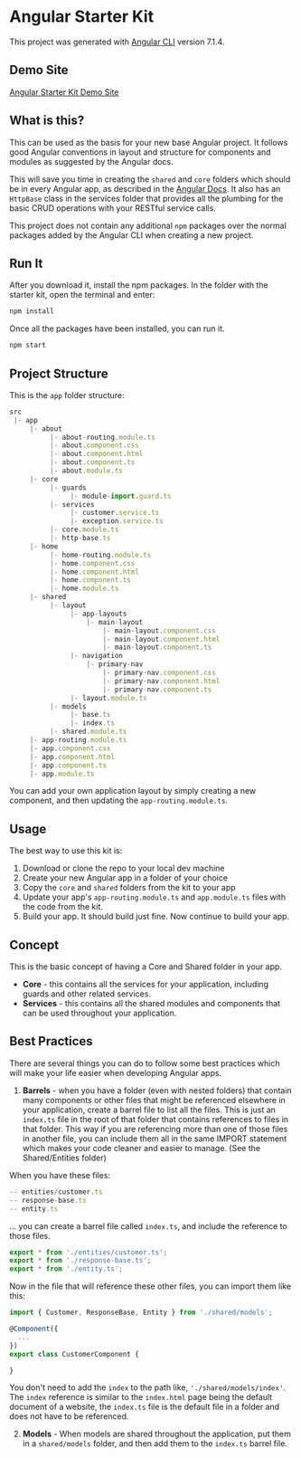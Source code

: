 # Angular Starter Kit

This project was generated with [Angular CLI](https://github.com/angular/angular-cli) version 7.1.4.

## Demo Site
[Angular Starter Kit Demo Site](https://kahanu.github.io/AngularStarterKit/)

## What is this?

This can be used as the basis for your new base Angular project.  It follows good Angular conventions in layout and structure for components and modules as suggested by the Angular docs.

This will save you time in creating the `shared` and `core` folders which should be in every Angular app, as described in the [Angular Docs](https://angular.io/guide/ngmodule-faq#what-kinds-of-modules-should-i-have-and-how-should-i-use-them).  It also has an `HttpBase` class in the services folder that provides all the plumbing for the basic CRUD operations with your RESTful service calls.

This project does not contain any additional `npm` packages over the normal packages added by the Angular CLI when creating a new project.

## Run It

After you download it, install the npm packages.  In the folder with the starter kit, open the terminal and enter:

```javascript
npm install
```

Once all the packages have been installed, you can run it.

```javascript
npm start
```

## Project Structure

This is the `app` folder structure:

```javascript
src 
 |- app
     |- about 
          |- about-routing.module.ts
          |- about.component.css
          |- about.component.html
          |- about.component.ts
          |- about.module.ts
     |- core
          |- guards
               |- module-import.guard.ts
          |- services
               |- customer.service.ts
               |- exception.service.ts
          |- core.module.ts
          |- http-base.ts
     |- home 
          |- home-routing.module.ts
          |- home.component.css
          |- home.component.html
          |- home.component.ts
          |- home.module.ts
     |- shared
          |- layout
               |- app-layouts
                   |- main-layout
                       |- main-layout.component.css
                       |- main-layout.component.html
                       |- main-layout.component.ts  
               |- navigation
                   |- primary-nav
                       |- primary-nav.component.css
                       |- primary-nav.component.html
                       |- primary-nav.component.ts
               |- layout.module.ts
          |- models
               |- base.ts
               |- index.ts
          |- shared.module.ts
     |- app-routing.module.ts
     |- app.component.css
     |- app.component.html
     |- app.component.ts
     |- app.module.ts

```

You can add your own application layout by simply creating a new component, and then updating the `app-routing.module.ts`.

## Usage

The best way to use this kit is:

1. Download or clone the repo to your local dev machine
2. Create your new Angular app in a folder of your choice
3. Copy the `core` and `shared` folders from the kit to your app
4. Update your app's `app-routing.module.ts` and `app.module.ts` files with the code from the kit.
5. Build your app.  It should build just fine.  Now continue to build your app.

## Concept

This is the basic concept of having a Core and Shared folder in your app.

* **Core** - this contains all the services for your application, including guards and other related services.
* **Services** - this contains all the shared modules and components that can be used throughout your application.

## Best Practices

There are several things you can do to follow some best practices which will make your life easier when developing Angular apps.

1. **Barrels** - when you have a folder (even with nested folders) that contain many components or other files that might be referenced elsewhere in your application, create a barrel file to list all the files.  This is just an `index.ts` file in the root of that folder that contains references to files in that folder.  This way if you are referencing more than one of those files in another file, you can include them all in the same IMPORT statement which makes your code cleaner and easier to manage.  (See the Shared/Entities folder)

When you have these files:

```javascript
-- entities/customer.ts
-- response-base.ts
-- entity.ts
```
... you can create a barrel file called `index.ts`, and include the reference to those files.

```javascript
export * from './entities/customer.ts';
export * from './response-base.ts';
export * from './entity.ts';
```

Now in the file that will reference these other files, you can import them like this:

```javascript
import { Customer, ResponseBase, Entity } from './shared/models';

@Component({
  ...
})
export class CustomerComponent {

}
```

You don't need to add the `index` to the path like, `'./shared/models/index'`.  The `index` reference is similar to the `index.html` page being the default document of a website, the `index.ts` file is the default file in a folder and does not have to be referenced.

2. **Models** - When models are shared throughout the application, put them in a `shared/models` folder, and then add them to the `index.ts` barrel file.
